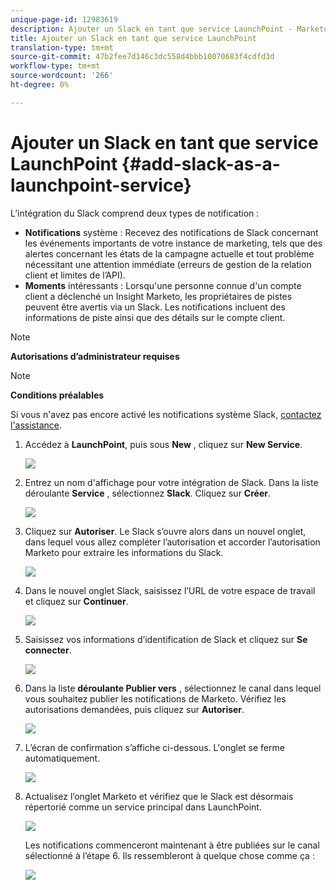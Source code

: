 ```yaml
---
unique-page-id: 12983619
description: Ajouter un Slack en tant que service LaunchPoint - Marketo Docs - Documentation sur le produit
title: Ajouter un Slack en tant que service LaunchPoint
translation-type: tm+mt
source-git-commit: 47b2fee7d146c3dc558d4bbb10070683f4cdfd3d
workflow-type: tm+mt
source-wordcount: '266'
ht-degree: 0%

---
```



# Ajouter un Slack en tant que service LaunchPoint {#add-slack-as-a-launchpoint-service}

L’intégration du Slack comprend deux types de notification :

* **Notifications** système : Recevez des notifications de Slack concernant les événements importants de votre instance de marketing, tels que des alertes concernant les états de la campagne actuelle et tout problème nécessitant une attention immédiate (erreurs de gestion de la relation client et limites de l’API).
* **Moments** intéressants : Lorsqu&#39;une personne connue d&#39;un compte client a déclenché un Insight Marketo, les propriétaires de pistes peuvent être avertis via un Slack. Les notifications incluent des informations de piste ainsi que des détails sur le compte client.

>[!NOTE]
>
>**Autorisations d’administrateur requises**

>[!NOTE]
>
>**Conditions préalables**
>
>Si vous n&#39;avez pas encore activé les notifications système Slack, [contactez l&#39;assistance](http://docs.marketo.com/cdn-cgi/l/email-protection#1d6e686d6d726f695d707c6f76786972337e7270).

1. Accédez à **LaunchPoint**, puis sous **New** , cliquez sur **New Service**.

   ![](assets/image2017-11-27-14-3a13-3a18.png)

1. Entrez un nom d&#39;affichage pour votre intégration de Slack. Dans la liste déroulante **Service** , sélectionnez **Slack**. Cliquez sur **Créer**.

   ![](assets/image2017-11-27-15-3a54-3a11.png)

1. Cliquez sur **Autoriser**. Le Slack s’ouvre alors dans un nouvel onglet, dans lequel vous allez compléter l’autorisation et accorder l’autorisation Marketo pour extraire les informations du Slack.

   ![](assets/image2017-11-27-14-3a16-3a6.png)

1. Dans le nouvel onglet Slack, saisissez l’URL de votre espace de travail et cliquez sur **Continuer**.

   ![](assets/image2017-11-27-15-3a1-3a29.png)

1. Saisissez vos informations d’identification de Slack et cliquez sur **Se connecter**.

   ![](assets/image2017-11-27-15-3a1-3a3.png)

1. Dans la liste **déroulante Publier vers** , sélectionnez le canal dans lequel vous souhaitez publier les notifications de Marketo. Vérifiez les autorisations demandées, puis cliquez sur **Autoriser**.

   ![](assets/image2018-1-9-13-3a21-3a50.png)

1. L’écran de confirmation s’affiche ci-dessous. L&#39;onglet se ferme automatiquement.

   ![](assets/image2017-11-27-15-3a51-3a57.png)

1. Actualisez l’onglet Marketo et vérifiez que le Slack est désormais répertorié comme un service principal dans LaunchPoint.

   ![](assets/image2017-11-27-15-3a55-3a37.png)

   Les notifications commenceront maintenant à être publiées sur le canal sélectionné à l’étape 6. Ils ressembleront à quelque chose comme ça :

   ![](assets/samplenotification.png)


